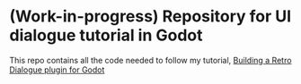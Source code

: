 # (Work-in-progress) Repository for UI dialogue tutorial in Godot

This repo contains all the code needed to follow my tutorial, [Building a Retro Dialogue plugin for Godot](https://www.alexpech.com/tutorials/building-a-retro-dialogue-plugin-for-godot/part-1/) 
